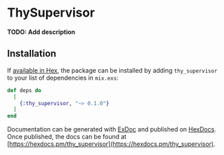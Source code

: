 # ThySupervisor

**TODO: Add description**

## Installation

If [available in Hex](https://hex.pm/docs/publish), the package can be installed
by adding `thy_supervisor` to your list of dependencies in `mix.exs`:

```elixir
def deps do
  [
    {:thy_supervisor, "~> 0.1.0"}
  ]
end
```

Documentation can be generated with [ExDoc](https://github.com/elixir-lang/ex_doc)
and published on [HexDocs](https://hexdocs.pm). Once published, the docs can
be found at [https://hexdocs.pm/thy_supervisor](https://hexdocs.pm/thy_supervisor).

